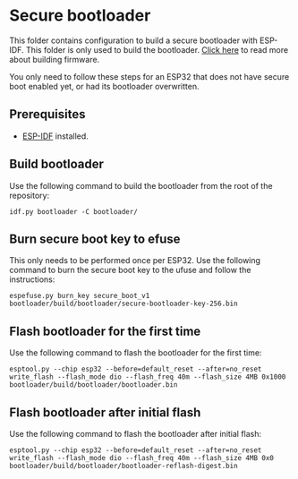 # Secure bootloader
This folder contains configuration to build a secure bootloader with ESP-IDF. This folder is only used to build the bootloader. [Click here](../SECURE_BOOT.md) to read more about building firmware.

You only need to follow these steps for an ESP32 that does not have secure boot enabled yet, or had its bootloader overwritten.

## Prerequisites 
- [ESP-IDF](https://docs.espressif.com/projects/esp-idf/en/latest/esp32/get-started/index.html#manual-installation) installed.

## Build bootloader
Use the following command to build the bootloader from the root of the repository:
```shell
idf.py bootloader -C bootloader/
```

## Burn secure boot key to efuse
This only needs to be performed once per ESP32.
Use the following command to burn the secure boot key to the ufuse and follow the instructions:
```shell
espefuse.py burn_key secure_boot_v1 bootloader/build/bootloader/secure-bootloader-key-256.bin
```

## Flash bootloader for the first time
Use the following command to flash the bootloader for the first time:
```shell
esptool.py --chip esp32 --before=default_reset --after=no_reset write_flash --flash_mode dio --flash_freq 40m --flash_size 4MB 0x1000 bootloader/build/bootloader/bootloader.bin
```

## Flash bootloader after initial flash
Use the following command to flash the bootloader after initial flash:
```shell
esptool.py --chip esp32 --before=default_reset --after=no_reset write_flash --flash_mode dio --flash_freq 40m --flash_size 4MB 0x0 bootloader/build/bootloader/bootloader-reflash-digest.bin
```